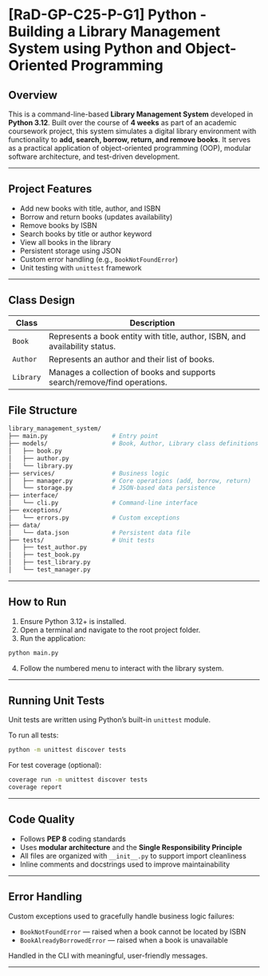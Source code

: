 
# [RaD-GP-C25-P-G1] Python - Building a Library Management System using Python and Object-Oriented Programming

## Overview

This is a command-line-based **Library Management System** developed in **Python 3.12**. Built over the course of **4 weeks** as part of an academic coursework project, this system simulates a digital library environment with functionality to **add, search, borrow, return, and remove books**. It serves as a practical application of object-oriented programming (OOP), modular software architecture, and test-driven development.

---

## Project Features

- Add new books with title, author, and ISBN
- Borrow and return books (updates availability)
- Remove books by ISBN
- Search books by title or author keyword
- View all books in the library
- Persistent storage using JSON
- Custom error handling (e.g., `BookNotFoundError`)
- Unit testing with `unittest` framework

---

## Class Design

| Class   | Description |
|---------|-------------|
| `Book`  | Represents a book entity with title, author, ISBN, and availability status. |
| `Author` | Represents an author and their list of books. |
| `Library` | Manages a collection of books and supports search/remove/find operations. |





## File Structure

```bash
library_management_system/
├── main.py                  # Entry point
├── models/                  # Book, Author, Library class definitions
│   ├── book.py
│   ├── author.py
│   └── library.py
├── services/                # Business logic
│   ├── manager.py           # Core operations (add, borrow, return)
│   └── storage.py           # JSON-based data persistence
├── interface/
│   └── cli.py               # Command-line interface
├── exceptions/
│   └── errors.py            # Custom exceptions
├── data/
│   └── data.json            # Persistent data file
├── tests/                   # Unit tests
│   ├── test_author.py
│   ├── test_book.py
│   ├── test_library.py
│   └── test_manager.py
```

---

## How to Run

1. Ensure Python 3.12+ is installed.
2. Open a terminal and navigate to the root project folder.
3. Run the application:

```bash
python main.py
```

4. Follow the numbered menu to interact with the library system.

---

## Running Unit Tests

Unit tests are written using Python’s built-in `unittest` module.

To run all tests:

```bash
python -m unittest discover tests
```

For test coverage (optional):

```bash
coverage run -m unittest discover tests
coverage report
```

---

## Code Quality

- Follows **PEP 8** coding standards
- Uses **modular architecture** and the **Single Responsibility Principle**
- All files are organized with `__init__.py` to support import cleanliness
- Inline comments and docstrings used to improve maintainability

---

## Error Handling

Custom exceptions used to gracefully handle business logic failures:

- `BookNotFoundError` — raised when a book cannot be located by ISBN
- `BookAlreadyBorrowedError` — raised when a book is unavailable

Handled in the CLI with meaningful, user-friendly messages.

---




